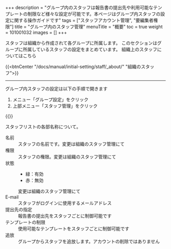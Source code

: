 +++
description = "グループ内のスタッフは報告書の提出先や利用可能なテンプレートの制限など様々な設定が可能です。本ページはグループ内スタッフの設定に関する操作ガイドです"
tags = ["スタッフアカウント管理", "要編集者権限"]
title = "グループ内のスタッフ管理"
menuTitle = "概要"
toc = true
weight = 101001032
images = []
+++
 
 スタッフは組織から作成されて各グループに所属します。
 このセクションはグループに所属しているスタッフの設定をまとめています。
 組織上のスタッフについてはこちら

{{<btnCenter "/docs/manual/initial-setting/staff/_about/" "組織のスタッフ">}}

---

グループ内スタッフの設定は以下の手順で開きます

1. メニュー「グループ設定」をクリック
1. 上部メニュー「スタッフ管理」をクリック

{{<appscreen filename="staff-local" title="スタッフアカウントの管理">}}

スタッフリストの各部名称について。
<dl class="basic">
<dt>名前</dt>
<dd>スタッフの名前です。変更は組織のスタッフ管理にて</dd>
<dt>権限</dt>
<dd>スタッフの権限。変更は組織のスタッフ管理にて</dd>
<dt>状態</dt>
<dd><ul><li>緑：有効</li><li>赤：無効</li></ul>変更は組織のスタッフ管理にて</dd>
<dt>E-mail</dt>
<dd>スタッフがログインに使用するメールアドレス</dd>
<dt>提出先の指定</dt>
<dd>報告書の提出先をスタッフごとに制御可能です</dd>
<dt>テンプレートの制限</dt>
<dd>使用可能なテンプレートをスタッフごとに制御可能です</dd>
<dt>追放</dt>
<dd>グループからスタッフを追放します。アカウントの削除ではありません</dd>
</dl>
